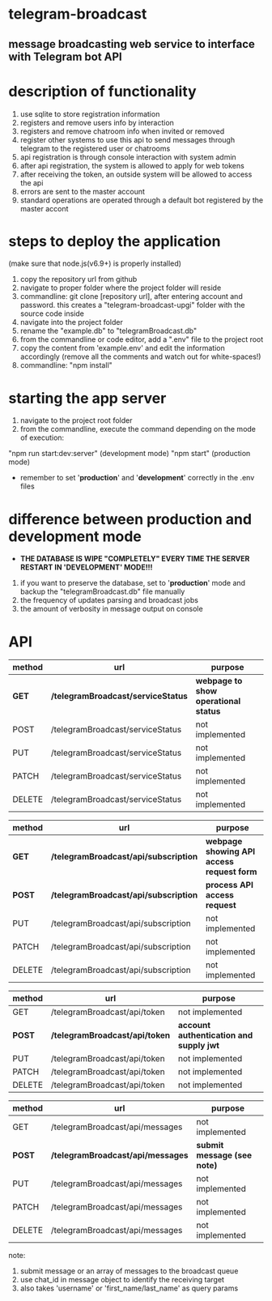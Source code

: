 # telegram-broadcast

## message broadcasting web service to interface with Telegram bot API

# description of functionality

1. use sqlite to store registration information
2. registers and remove users info by interaction
3. registers and remove chatroom info when invited or removed
4. register other systems to use this api to send messages through telegram to the registered user or chatrooms
5. api registration is through console interaction with system admin
6. after api registration, the system is allowed to apply for web tokens
7. after receiving the token, an outside system will be allowed to access the api
8. errors are sent to the master account
9. standard operations are operated through a default bot registered by the master accont

# steps to deploy the application

(make sure that node.js(v6.9+) is properly installed)
1. copy the repository url from github
2. navigate to proper folder where the project folder will reside
3. commandline: git clone [repository url], after entering account and password.  this creates a "telegram-broadcast-upgi" folder with the source code inside
4. navigate into the project folder
5. rename the "example.db" to "telegramBroadcast.db"
6. from the commandline or code editor, add a ".env" file to the project root
7. copy the content from 'example.env' and edit the information accordingly (remove all the comments and watch out for white-spaces!)
8. commandline: "npm install"

# starting the app server

1. navigate to the project root folder
2. from the commandline, execute the command depending on the mode of execution:

"npm run start:dev:server" (development mode)
"npm start" (production mode)

* remember to set '**production**' and '**development**' correctly in the .env files

# difference between production and development mode

* **THE DATABASE IS WIPE "COMPLETELY" EVERY TIME THE SERVER RESTART IN 'DEVELOPMENT' MODE!!!**
1. if you want to preserve the database, set to '**production**' mode and backup the "telegramBroadcast.db" file manually
2. the frequency of updates parsing and broadcast jobs
3. the amount of verbosity in message output on console

# API

|method|url|purpose|
|------|---|-------|
| **GET** | **/telegramBroadcast/serviceStatus** | **webpage to show operational status** |
| POST | /telegramBroadcast/serviceStatus | not implemented |
| PUT | /telegramBroadcast/serviceStatus | not implemented |
| PATCH | /telegramBroadcast/serviceStatus | not implemented |
| DELETE | /telegramBroadcast/serviceStatus | not implemented |

|method|url|purpose|
|------|---|-------|
| **GET** | **/telegramBroadcast/api/subscription** | **webpage showing API access request form** |
| **POST** | **/telegramBroadcast/api/subscription** | **process API access request** |
| PUT | /telegramBroadcast/api/subscription | not implemented |
| PATCH | /telegramBroadcast/api/subscription | not implemented |
| DELETE | /telegramBroadcast/api/subscription | not implemented |

|method|url|purpose|
|------|---|-------|
| GET | /telegramBroadcast/api/token | not implemented |
| **POST** | **/telegramBroadcast/api/token** | **account authentication and supply jwt** |
| PUT | /telegramBroadcast/api/token | not implemented |
| PATCH | /telegramBroadcast/api/token | not implemented |
| DELETE | /telegramBroadcast/api/token | not implemented |

|method|url|purpose|
|------|---|-------|
| GET | /telegramBroadcast/api/messages | not implemented |
| **POST** | **/telegramBroadcast/api/messages** | **submit message (see note)** |
| PUT | /telegramBroadcast/api/messages | not implemented |
| PATCH | /telegramBroadcast/api/messages | not implemented |
| DELETE | /telegramBroadcast/api/messages | not implemented |

note:
1. submit message or an array of messages to the broadcast queue
2. use chat_id in message object to identify the receiving target
3. also takes 'username' or 'first_name/last_name' as query params
